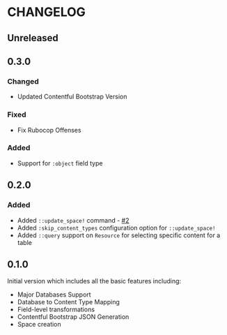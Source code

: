 # CHANGELOG

## Unreleased

## 0.3.0

### Changed
* Updated Contentful Bootstrap Version

### Fixed
* Fix Rubocop Offenses

### Added
* Support for `:object` field type

## 0.2.0

### Added
* Added `::update_space!` command - [#2](https://github.com/contentful/contentful-database-importer.rb/issues/2)
* Added `:skip_content_types` configuration option for `::update_space!`
* Added `::query` support on `Resource` for selecting specific content for a table

## 0.1.0

Initial version which includes all the basic features including:

* Major Databases Support
* Database to Content Type Mapping
* Field-level transformations
* Contentful Bootstrap JSON Generation
* Space creation
